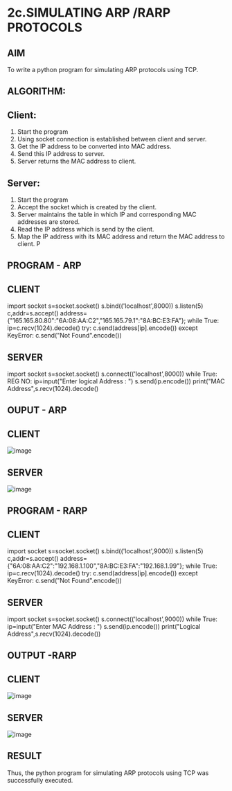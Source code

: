# 2c.SIMULATING ARP /RARP PROTOCOLS
## AIM
To write a python program for simulating ARP protocols using TCP.
## ALGORITHM:
## Client:
1. Start the program
2. Using socket connection is established between client and server.
3. Get the IP address to be converted into MAC address.
4. Send this IP address to server.
5. Server returns the MAC address to client.
## Server:
1. Start the program
2. Accept the socket which is created by the client.
3. Server maintains the table in which IP and corresponding MAC addresses are
stored.
4. Read the IP address which is send by the client.
5. Map the IP address with its MAC address and return the MAC address to client.
P
## PROGRAM - ARP
## CLIENT

import socket
s=socket.socket()
s.bind(('localhost',8000))
s.listen(5)
c,addr=s.accept()
address={"165.165.80.80":"6A:08:AA:C2","165.165.79.1":"8A:BC:E3:FA"};
while True:
 ip=c.recv(1024).decode()
 try:
 c.send(address[ip].encode())
 except KeyError:
 c.send("Not Found".encode())

 ## SERVER
import socket
s=socket.socket()
s.connect(('localhost',8000))
while True:
REG NO:
 ip=input("Enter logical Address : ")
 s.send(ip.encode())
 print("MAC Address",s.recv(1024).decode()
 
## OUPUT - ARP
## CLIENT
![image](https://github.com/mukitha24/2c.ARP_RARP_PROTOCOLS/assets/154068225/bb82adbe-52ee-43c8-b769-f840a2bd86ad)

## SERVER
![image](https://github.com/mukitha24/2c.ARP_RARP_PROTOCOLS/assets/154068225/1b8b7d08-4a06-4811-9f5e-974571f30829)

## PROGRAM - RARP
## CLIENT
import socket 
s=socket.socket() 
s.bind(('localhost',9000)) 
s.listen(5) 
c,addr=s.accept() 
address={"6A:08:AA:C2":"192.168.1.100","8A:BC:E3:FA":"192.168.1.99"}; 
while True: 
            ip=c.recv(1024).decode() 
            try: 
                c.send(address[ip].encode()) 
            except KeyError: 
                c.send("Not Found".encode())

## SERVER
import socket 
s=socket.socket() 
s.connect(('localhost',9000)) 
while True: 
    ip=input("Enter MAC Address : ") 
    s.send(ip.encode()) 
    print("Logical Address",s.recv(1024).decode())
## OUTPUT -RARP
## CLIENT
![image](https://github.com/mukitha24/2c.ARP_RARP_PROTOCOLS/assets/154068225/0897a424-9789-4d68-85e8-c110f0a0b9bf)
## SERVER
![image](https://github.com/mukitha24/2c.ARP_RARP_PROTOCOLS/assets/154068225/e881acfa-906d-4fe1-a553-71efd53c4a19)

## RESULT
Thus, the python program for simulating ARP protocols using TCP was successfully 
executed.
